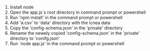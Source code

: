 1. Install node
2. Open the app.js´s root directory in command prompt or powershell
3. Run 'npm install' in the command prompt or powershell
4. Add 'a.csv' to 'data' directory with the icnea data
5. Copy the 'config-schema.json' in the 'private' directory
6. Rename the newely copied 'config-schema.json' in the 'private' directory to 'conifg.json'
7. Run `node app.js' in the command prompt or powershell